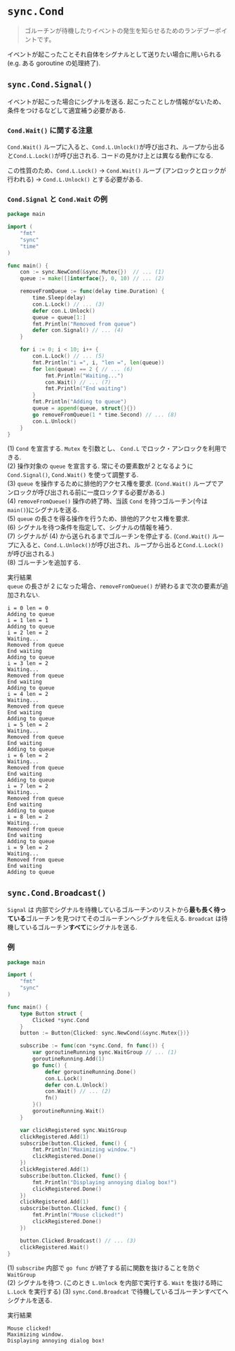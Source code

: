 # `sync.Cond`
> ゴルーチンが待機したりイベントの発生を知らせるためのランデブーポイントです。

イベントが起こったことそれ自体をシグナルとして送りたい場合に用いられる (e.g. ある goroutine の処理終了).

## `sync.Cond.Signal()`
イベントが起こった場合にシグナルを送る. 起こったことしか情報がないため、条件をつけるなどして適宜補う必要がある.

### `Cond.Wait()` に関する注意
`Cond.Wait()` ループに入ると、`Cond.L.Unlock()`が呼び出され、ループから出ると`Cond.L.Lock()`が呼び出される. コードの見かけ上とは異なる動作になる.

この性質のため、`Cond.L.Lock()` -> `Cond.Wait()` ループ (アンロックとロックが行われる) -> `Cond.L.Unlock()` とする必要がある.

### `Cond.Signal` と `Cond.Wait` の例
```go
package main

import (
	"fmt"
	"sync"
	"time"
)

func main() {
	con := sync.NewCond(&sync.Mutex{})  // ... (1)
	queue := make([]interface{}, 0, 10) // ... (2)

	removeFromQueue := func(delay time.Duration) {
		time.Sleep(delay)
		con.L.Lock() // ... (3)
		defer con.L.Unlock()
		queue = queue[1:]
		fmt.Println("Removed from queue")
		defer con.Signal() // ... (4)
	}

	for i := 0; i < 10; i++ {
		con.L.Lock() // ... (5)
		fmt.Println("i =", i, "len =", len(queue))
		for len(queue) == 2 { // ... (6)
			fmt.Println("Waiting...")
			con.Wait() // ... (7)
			fmt.Println("End waiting")
		}
		fmt.Println("Adding to queue")
		queue = append(queue, struct{}{})
		go removeFromQueue(1 * time.Second) // ... (8)
		con.L.Unlock()
	}
}
```
(1) `Cond` を宣言する. `Mutex` を引数とし、 `Cond.L` でロック・アンロックを利用できる.  
(2) 操作対象の `queue` を宣言する. 常にその要素数が２となるように `Cond.Signal()`, `Cond.Wait()` を使って調整する.  
(3) `queue` を操作するために排他的アクセス権を要求. (`Cond.Wait()` ループでアンロックが呼び出される前に一度ロックする必要がある.)  
(4) `removeFromQueue()` 操作の終了時、当該 `Cond` を持つゴルーチン(今は `main()`)にシグナルを送る.  
(5) `queue` の長さを得る操作を行うため、排他的アクセス権を要求.  
(6) シグナルを待つ条件を指定して、シグナルの情報を補う.  
(7) シグナルが (4) から送られるまでゴルーチンを停止する. (`Cond.Wait()` ループに入ると、`Cond.L.Unlock()`が呼び出され、ループから出ると`Cond.L.Lock()`が呼び出される.)  
(8) ゴルーチンを追加する.

実行結果  
`queue` の長さが 2 になった場合、`removeFromQueue()` が終わるまで次の要素が追加されない.
```
i = 0 len = 0
Adding to queue
i = 1 len = 1
Adding to queue
i = 2 len = 2
Waiting...
Removed from queue
End waiting
Adding to queue
i = 3 len = 2
Waiting...
Removed from queue
End waiting
Adding to queue
i = 4 len = 2
Waiting...
Removed from queue
End waiting
Adding to queue
i = 5 len = 2
Waiting...
Removed from queue
End waiting
Adding to queue
i = 6 len = 2
Waiting...
Removed from queue
End waiting
Adding to queue
i = 7 len = 2
Waiting...
Removed from queue
End waiting
Adding to queue
i = 8 len = 2
Waiting...
Removed from queue
End waiting
Adding to queue
i = 9 len = 2
Waiting...
Removed from queue
End waiting
Adding to queue
```

## `sync.Cond.Broadcast()`
`Signal` は 内部でシグナルを待機しているゴルーチンのリストから**最も長く待っている**ゴルーチンを見つけてそのゴルーチンへシグナルを伝える.
`Broadcat` は待機しているゴルーチン**すべて**にシグナルを送る.  

### 例
```go
package main

import (
	"fmt"
	"sync"
)

func main() {
	type Button struct {
		Clicked *sync.Cond
	}
	button := Button{Clicked: sync.NewCond(&sync.Mutex{})}

	subscribe := func(con *sync.Cond, fn func()) {
		var goroutineRunning sync.WaitGroup // ... (1)
		goroutineRunning.Add(1)
		go func() {
			defer goroutineRunning.Done()
			con.L.Lock()
			defer con.L.Unlock()
			con.Wait() // ... (2)
			fn()
		}()
		goroutineRunning.Wait()
	}

	var clickRegistered sync.WaitGroup
	clickRegistered.Add(1)
	subscribe(button.Clicked, func() {
		fmt.Println("Maximizing window.")
		clickRegistered.Done()
	})
	clickRegistered.Add(1)
	subscribe(button.Clicked, func() {
		fmt.Println("Displaying annoying dialog box!")
		clickRegistered.Done()
	})
	clickRegistered.Add(1)
	subscribe(button.Clicked, func() {
		fmt.Println("Mouse clicked!")
		clickRegistered.Done()
	})

	button.Clicked.Broadcast() // ... (3)
	clickRegistered.Wait()
}

```
(1) `subscribe` 内部で `go func` が終了する前に関数を抜けることを防ぐ `WaitGroup`  
(2) シグナルを待つ. (このとき `L.Unlock` を内部で実行する. `Wait` を抜ける時に `L.Lock` を実行する)
(3) `sync.Cond.Broadcat` で待機しているゴルーチンすべてへシグナルを送る.

実行結果
```
Mouse clicked!
Maximizing window.
Displaying annoying dialog box!
```


